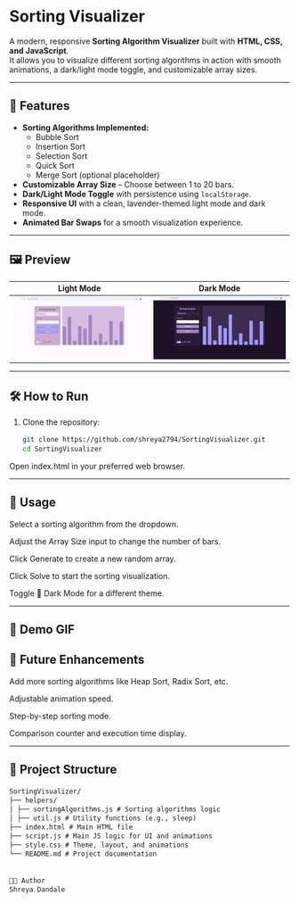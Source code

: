 ﻿# Sorting Visualizer

A modern, responsive **Sorting Algorithm Visualizer** built with **HTML, CSS, and JavaScript**.  
It allows you to visualize different sorting algorithms in action with smooth animations, a dark/light mode toggle, and customizable array sizes.

---

## 🚀 Features
- **Sorting Algorithms Implemented:**
  - Bubble Sort
  - Insertion Sort
  - Selection Sort
  - Quick Sort
  - Merge Sort (optional placeholder)
- **Customizable Array Size** – Choose between 1 to 20 bars.
- **Dark/Light Mode Toggle** with persistence using `localStorage`.
- **Responsive UI** with a clean, lavender-themed light mode and dark mode.
- **Animated Bar Swaps** for a smooth visualization experience.

---

## 🖼 Preview
Light Mode | Dark Mode
-----------|-----------
![Light Mode](https://github.com/shreya2794/SortingVisualizer/blob/main/images/light-mode.png?raw=true) | ![Dark Mode](https://github.com/shreya2794/SortingVisualizer/blob/main/images/dark-mode.png?raw=true)

---

## 🛠 How to Run
1. Clone the repository:
   ```bash
   git clone https://github.com/shreya2794/SortingVisualizer.git
   cd SortingVisualizer
Open index.html in your preferred web browser.

---

## 🎯 Usage
Select a sorting algorithm from the dropdown.

Adjust the Array Size input to change the number of bars.

Click Generate to create a new random array.

Click Solve to start the sorting visualization.

Toggle 🌙 Dark Mode for a different theme.

---

## 📸 Demo GIF

## 📌 Future Enhancements
Add more sorting algorithms like Heap Sort, Radix Sort, etc.

Adjustable animation speed.

Step-by-step sorting mode.

Comparison counter and execution time display.

---

## 📂 Project Structure
```plaintext
SortingVisualizer/
├── helpers/
│ ├── sortingAlgorithms.js # Sorting algorithms logic
│ ├── util.js # Utility functions (e.g., sleep)
├── index.html # Main HTML file
├── script.js # Main JS logic for UI and animations
├── style.css # Theme, layout, and animations
└── README.md # Project documentation


👩‍💻 Author
Shreya Dandale